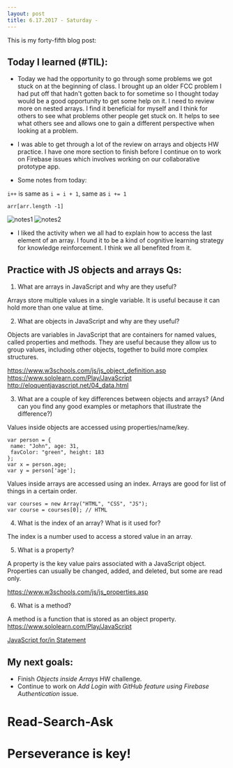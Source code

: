 ```yaml
---
layout: post
title: 6.17.2017 - Saturday - 
---
```


This is my forty-fifth blog post: 

## Today I learned (#TIL):   

- Today we had the opportunity to go through some problems we got stuck on at the beginning of class.  I brought up an older FCC problem I had put off that hadn't gotten back to for sometime so I thought today would be a good opportunity to get some help on it.  I need to review more on nested arrays.  I find it beneficial for myself and I think for others to see what problems other people get stuck on.  It helps to see what others see and allows one to gain a different perspective when looking at a problem.  

- I was able to get through a lot of the review on arrays and objects HW practice.  I have one more section to finish before I continue on to work on Firebase issues which involves working on our collaborative prototype app.

- Some notes from today:

```i++``` is same as ```i = i + 1```, same as ```i += 1```

```arr[arr.length -1]```

![notes1](/images/notes6172017b.jpg)
![notes2](/images/notes6172017a.jpg)

- I liked the activity when we all had to explain how to access the last element of an array.  I found it to be a kind of cognitive learning strategy for knowledge reinforcement.  I think we all benefited from it. 


## Practice with JS objects and arrays Qs:

1) What are arrays in JavaScript and why are they useful?

Arrays store multiple values in a single variable. It is useful because it can hold more than one value at time. 


2) What are objects in JavaScript and why are they useful?

Objects are variables in JavaScript that are containers for named values, called properties and methods.  They are useful because they allow us to group values, including other objects, together to build more complex structures.

https://www.w3schools.com/js/js_object_definition.asp
https://www.sololearn.com/Play/JavaScript
http://eloquentjavascript.net/04_data.html


3) What are a couple of key differences between objects and arrays? (And can you find any good examples or metaphors that illustrate the difference?)

Values inside objects are accessed using properties/name/key.


```
var person = {
 name: "John", age: 31, 
 favColor: "green", height: 183
};
var x = person.age;
var y = person['age'];
```

Values inside arrays are accessed using an index.  Arrays are good for list of things in a certain order. 


```
var courses = new Array("HTML", "CSS", "JS"); 
var course = courses[0]; // HTML
```

4) What is the index of an array? What is it used for?

The index is a number used to access a stored value in an array. 


5) What is a property?

A property is the key value pairs associated with a JavaScript object.
Properties can usually be changed, added, and deleted, but some are read only.

https://www.w3schools.com/js/js_properties.asp


6) What is a method?

A method is a function that is stored as an object property. 
https://www.sololearn.com/Play/JavaScript


[JavaScript for/in Statement](https://www.w3schools.com/jsref/jsref_forin.asp)


## My next goals:
- Finish _Objects inside Arrays_ HW challenge.
- Continue to work on _Add Login with GitHub feature using Firebase Authentication_ issue.


# Read-Search-Ask

# Perseverance is key!







